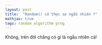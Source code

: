 ```yaml
---
layout: post
title:  "Random() có thực sự ngẫu nhiên ?"
mathjax: true
tags: random algorithm prng
---
```


Không, trên đời chẳng có gì là ngẫu nhiên cả!
